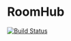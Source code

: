 # RoomHub

[![Build Status](https://dev.azure.com/ManiekQ/mariusz/_apis/build/status/RoomHub?branchName=master)](https://dev.azure.com/ManiekQ/mariusz/_build/latest?definitionId=1&branchName=master)
